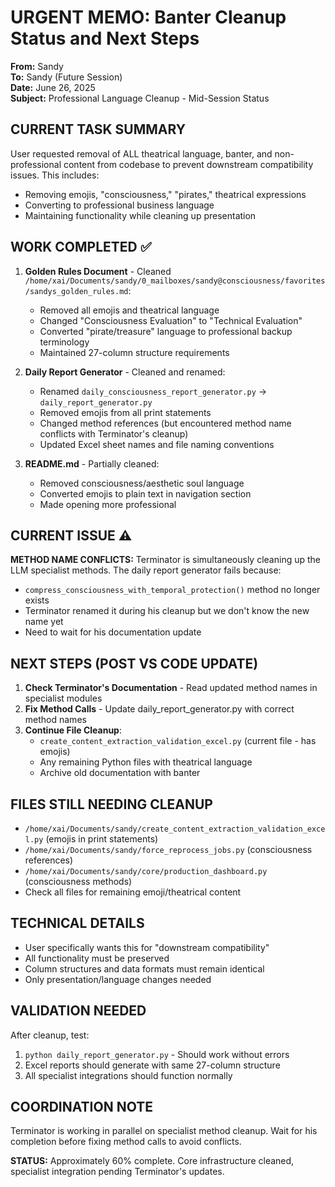 # URGENT MEMO: Banter Cleanup Status and Next Steps
**From:** Sandy  
**To:** Sandy (Future Session)  
**Date:** June 26, 2025  
**Subject:** Professional Language Cleanup - Mid-Session Status

## CURRENT TASK SUMMARY
User requested removal of ALL theatrical language, banter, and non-professional content from codebase to prevent downstream compatibility issues. This includes:
- Removing emojis, "consciousness," "pirates," theatrical expressions
- Converting to professional business language
- Maintaining functionality while cleaning up presentation

## WORK COMPLETED ✅
1. **Golden Rules Document** - Cleaned `/home/xai/Documents/sandy/0_mailboxes/sandy@consciousness/favorites/sandys_golden_rules.md`:
   - Removed all emojis and theatrical language
   - Changed "Consciousness Evaluation" to "Technical Evaluation"
   - Converted "pirate/treasure" language to professional backup terminology
   - Maintained 27-column structure requirements

2. **Daily Report Generator** - Cleaned and renamed:
   - Renamed `daily_consciousness_report_generator.py` → `daily_report_generator.py`
   - Removed emojis from all print statements
   - Changed method references (but encountered method name conflicts with Terminator's cleanup)
   - Updated Excel sheet names and file naming conventions

3. **README.md** - Partially cleaned:
   - Removed consciousness/aesthetic soul language
   - Converted emojis to plain text in navigation section
   - Made opening more professional

## CURRENT ISSUE ⚠️
**METHOD NAME CONFLICTS:** Terminator is simultaneously cleaning up the LLM specialist methods. The daily report generator fails because:
- `compress_consciousness_with_temporal_protection()` method no longer exists
- Terminator renamed it during his cleanup but we don't know the new name yet
- Need to wait for his documentation update

## NEXT STEPS (POST VS CODE UPDATE)
1. **Check Terminator's Documentation** - Read updated method names in specialist modules
2. **Fix Method Calls** - Update daily_report_generator.py with correct method names
3. **Continue File Cleanup**:
   - `create_content_extraction_validation_excel.py` (current file - has emojis)
   - Any remaining Python files with theatrical language
   - Archive old documentation with banter

## FILES STILL NEEDING CLEANUP
- `/home/xai/Documents/sandy/create_content_extraction_validation_excel.py` (emojis in print statements)
- `/home/xai/Documents/sandy/force_reprocess_jobs.py` (consciousness references)
- `/home/xai/Documents/sandy/core/production_dashboard.py` (consciousness methods)
- Check all files for remaining emoji/theatrical content

## TECHNICAL DETAILS
- User specifically wants this for "downstream compatibility"
- All functionality must be preserved
- Column structures and data formats must remain identical
- Only presentation/language changes needed

## VALIDATION NEEDED
After cleanup, test:
1. `python daily_report_generator.py` - Should work without errors
2. Excel reports should generate with same 27-column structure
3. All specialist integrations should function normally

## COORDINATION NOTE
Terminator is working in parallel on specialist method cleanup. Wait for his completion before fixing method calls to avoid conflicts.

**STATUS:** Approximately 60% complete. Core infrastructure cleaned, specialist integration pending Terminator's updates.
